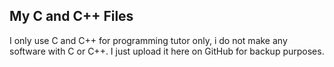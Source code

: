 ## My C and C++ Files
I only use C and C++ for programming tutor only, i do not make any software with C or C++.
I just upload it here on GitHub for backup purposes.